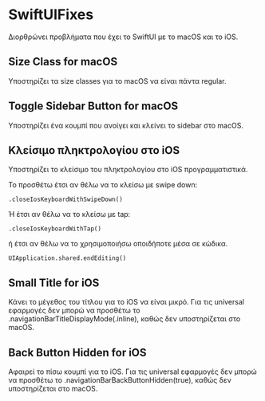 # SwiftUIFixes

Διορθρώνει προβλήματα που έχει το SwiftUI με το macOS και το iOS.

## Size Class for macOS
Υποστηρίζει τα size classes για το macOS να είναι πάντα regular.

## Toggle Sidebar Button for macOS
Υποστηρίζει ένα κουμπί που ανοίγει και κλείνει το sidebar στο macOS.

## Κλείσιμο πληκτρολογίου στο iOS
Υποστηρίζει το κλείσιμο του πληκτρολογίου στο iOS προγραμματιστικά.

Το προσθέτω έτσι αν θέλω να το κλείσω με swipe down:
```
.closeIosKeyboardWithSwipeDown()
```
Ή έτσι αν θέλω να το κλείσω με tap:

```
.closeIosKeyboardWithTap()
```

ή έτσι αν θέλω να το χρησιμοποιήσω οποιδήποτε μέσα σε κώδικα.

```
UIApplication.shared.endEditing()
```

## Small Title for iOS
Κάνει το μέγεθος του τίτλου για τo iOS να είναι μικρό. Για τις universal εφαρμογές δεν μπορώ να προσθέτω το .navigationBarTitleDisplayMode(.inline), καθώς δεν υποστηρίζεται στο macOS.

## Back Button Hidden for iOS
Αφαιρεί το πίσω κουμπί για το iOS. Για τις universal εφαρμογές δεν μπορώ να προσθέτω το .navigationBarBackButtonHidden(true), καθώς δεν υποστηρίζεται στο macOS.


